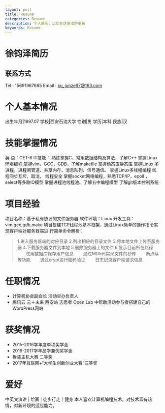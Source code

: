 ```yaml
---
layout: post
title: Resume
categories: Resume
description: 个人简历，以后在这里维护更新
keywords: Resume
---
```


# 徐钧泽简历

## 联系方式
Tel : 15691967665 
Email : xu_junze97@163.com

# 个⼈基本情况
出⽣年⽉\|1997\.07 
学校\|西安⽯油⼤学
性别\|男 
学历\|本科
民族\|汉 

# 技能掌握情况
英 语：CET-6
IT技能： 熟练掌握C、常⽤数据结构及算法，了解C++
掌握Linux环境编程,掌握vim，GCC、GDB，了解makeﬁle
掌握动态库静态库 掌握Linux 多进程，进程间管道、共享内存、消息队列、信号通信。
掌握Linux多线程编程 线程同步互斥，取消， 线程安全
掌握socket⽹络编程，熟悉TCP/IP，epoll ，select等多路IO模型
掌握进程池线程池、了解五中编程模型
了解git版本控制系统

# 项⽬经验
项⽬名称：基于私有协议的⽂件服务器 软件环境：Linux 开发⼯具：vim,gcc,gdb,make 项⽬搭建TCP线程池基本框架，通过Linux简单的操作指令实现客户端对服务器端进 ⾏简单命令解析：
>1.进⼊服务器端的对应⽬录
2.列出相应的⽬录⽂件
3.将本地⽂件上传⾄服务器
4.下载服务器⽂件到本地
5.删除服务器上的⽂件
6.显示⽬前所在路径
&emsp;&emsp;使⽤数据库保存⽤户信息
&emsp;&emsp;通过MD5码实现⽂件的秒传
&emsp;&emsp;断点续传功能
&emsp;&emsp;通过crypt进⾏密码验证
&emsp;&emsp;⽇志记录客户端请求信息

# 任职情况

- 计算机协会副会⻓
活动举办负责⼈
- 腾讯云 云＋未来 西安站 志愿者
Open Lab 中帮助活动参与者搭建⾃⼰的WordPress⽹站

# 获奖情况

- 2015-2016学年度单项奖学⾦
- 2016-2017学年品学兼优奖学⾦
- 拆装主机⼤赛 ⼆等奖
- 2017年互联⽹+“⼤学⽣创新创业⼤赛”三等奖

# 爱好
中英⽂演讲 \| 绘画 \| 徒步⾏⾛｜健身
本⼈喜欢计算机编程技术，对技术富有热情，对新环境的适应能⼒。